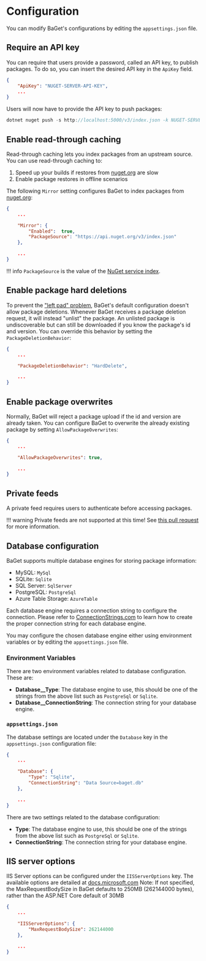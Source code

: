 # Configuration

You can modify BaGet's configurations by editing the `appsettings.json` file.

## Require an API key

You can require that users provide a password, called an API key, to publish packages.
To do so, you can insert the desired API key in the `ApiKey` field.

```json
{
    "ApiKey": "NUGET-SERVER-API-KEY",
    ...
}
```

Users will now have to provide the API key to push packages:

```c#
dotnet nuget push -s http://localhost:5000/v3/index.json -k NUGET-SERVER-API-KEY package.1.0.0.nupkg
```

## Enable read-through caching

Read-through caching lets you index packages from an upstream source. You can use read-through
caching to:

1. Speed up your builds if restores from [nuget.org](https://nuget.org) are slow
1. Enable package restores in offline scenarios

The following `Mirror` setting configures BaGet to index packages from [nuget.org](https://nuget.org):

```json
{
    ...

    "Mirror": {
        "Enabled":  true,
        "PackageSource": "https://api.nuget.org/v3/index.json"
    },

    ...
}
```

!!! info
    `PackageSource` is the value of the [NuGet service index](https://docs.microsoft.com/en-us/nuget/api/service-index).

## Enable package hard deletions

To prevent the ["left pad" problem](https://blog.npmjs.org/post/141577284765/kik-left-pad-and-npm),
BaGet's default configuration doesn't allow package deletions. Whenever BaGet receives a package deletion
request, it will instead "unlist" the package. An unlisted package is undiscoverable but can still be
downloaded if you know the package's id and version. You can override this behavior by setting the
`PackageDeletionBehavior`:

```json
{
    ...

    "PackageDeletionBehavior": "HardDelete",

    ...
}
```

## Enable package overwrites

Normally, BaGet will reject a package upload if the id and version are already taken. You can configure BaGet
to overwrite the already existing package by setting `AllowPackageOverwrites`:

```json
{
    ...

    "AllowPackageOverwrites": true,

    ...
}
```

## Private feeds

A private feed requires users to authenticate before accessing packages.

!!! warning
    Private feeds are not supported at this time! See [this pull request](https://github.com/loic-sharma/BaGet/pull/69) for more information.

## Database configuration

BaGet supports multiple database engines for storing package information:


- MySQL: `MySql`
- SQLite: `Sqlite`
- SQL Server: `SqlServer`
- PostgreSQL: `PostgreSql`
- Azure Table Storage: `AzureTable`

Each database engine requires a connection string to configure the connection. Please refer to [ConnectionStrings.com](https://www.connectionstrings.com/) to learn how to create the proper connection string for each database engine.

You may configure the chosen database engine either using environment variables or by editing the `appsettings.json` file.

### Environment Variables

There are two environment variables related to database configuration. These are:

- **Database__Type**: The database engine to use, this should be one of the strings from the above list such as `PostgreSql` or `Sqlite`.
- **Database__ConnectionString**: The connection string for your database engine.

### `appsettings.json`

The database settings are located under the `Database` key in the `appsettings.json` configuration file:

```json
{
    ...

    "Database": {
        "Type": "Sqlite",
        "ConnectionString": "Data Source=baget.db"
    },

    ...
}
```

There are two settings related to the database configuration:

- **Type**: The database engine to use, this should be one of the strings from the above list such as `PostgreSql` or `Sqlite`.
- **ConnectionString**: The connection string for your database engine.

## IIS server options

IIS Server options can be configured under the `IISServerOptions` key. The available options are detailed at [docs.microsoft.com](https://docs.microsoft.com/en-us/dotnet/api/microsoft.aspnetcore.builder.iisserveroptions)
Note: If not specified, the MaxRequestBodySize in BaGet defaults to 250MB (262144000 bytes), rather than the ASP.NET Core default of 30MB

```json
{
    ...

    "IISServerOptions": {
        "MaxRequestBodySize": 262144000
    },

    ...
}
```
